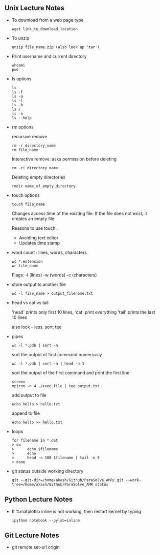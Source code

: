 ## Unix Lecture Notes

- To download from a web page type

  ~~~terminal
  wget link_to_download_location
  ~~~

- To unzip

  ~~~terminal
  unzip file_name.zip (also look up 'tar')
  ~~~

- Print username and current directory

  ~~~terminal
  whoami
  pwd
  ~~~

- ls options

  ~~~terminal
  ls
  ls -F
  ls -a
  ls -l
  ls -h
  ls /
  ls -n
  ls --help
  ~~~

- rm options

  recursive remove

  ~~~terminal
  rm -r directory_name
  rm file_name
  ~~~
  
  Interactive remove: asks permission before deleting

  ~~~terminal
  rm -ri directory_name
  ~~~

  Deleting empty directories

  ~~~terminal
  rmdir name_of_empty_directory
  ~~~

- touch options

  ~~~terminal
  touch file_name
  ~~~

  Changes access time of the existing file. If the file does not exist, it creates an empty file

  Reasons to use touch:
  - Avoiding text editor
  - Updates time stamp

- word count : lines, words, characters

  ~~~terminal
  wc *.extension
  wc file_name
  ~~~ 

  Flags: -l (lines) -w (words) -c (characters)

- store output to another file

  ~~~terminal
  wc -l file_name > output_filename.txt
  ~~~

- head vs cat vs tail

  'head' prints only first 10 lines, 'cat' print everything
  'tail' prints the last 10 lines

   also look - less, sort, tee

- pipes
  
  ~~~terminal
  wc -l *.pdb | sort -n
  ~~~
  sort the output of first command numerically

  ~~~terminal
  wc -l *.pdb | sort -n | head -n 1
  ~~~
  sort the output of the first command and print the first line
   
  ~~~terminal
  screen
  mpirun -n 4 ./exec_file | tee output.txt
  ~~~

  add output to file

  ~~~terminal
  echo hello > hello.txt
  ~~~

  append to file

  ~~~terminal
  echo hello >> hello.txt
  ~~~

- loops

  ~~~terminal
  for filename in *.dat
  > do
  >      echo $filename
  >      echo 
  >      head -n 100 $filename | tail -n 5
  > done
  ~~~

- git status outside working directory

  ~~~terminal
  git --git-dir=/home/akash/Github/ParaSolve_AMR/.git --work-tree=/home/akash/Github/ParaSolve_AMR status
  ~~~


## Python Lecture Notes

- If %matplotlib inline is not working, then restart kernel by typing

  ~~~terminal
  ipython notebook --pylab=inline
  ~~~

## Git Lecture Notes

- git remote set-url origin <newurl>
